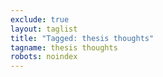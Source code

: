 ```yaml
---
exclude: true
layout: taglist
title: "Tagged: thesis thoughts"
tagname: thesis thoughts
robots: noindex
---
```

